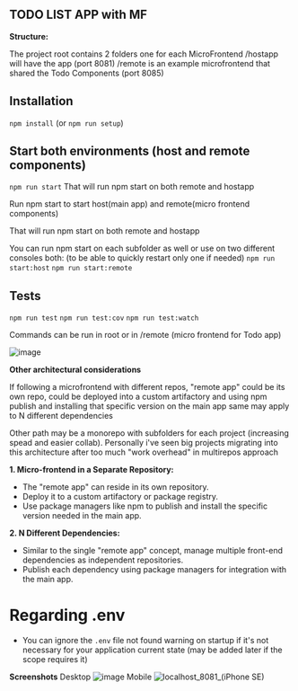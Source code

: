 ## TODO LIST APP with MF

**Structure:**

The project root contains 2 folders one for each MicroFrontend
/hostapp will have the app (port 8081)
/remote is an example microfrontend that shared the Todo Components (port 8085)

## Installation

```npm install``` (or ```npm run setup```)

## Start both environments (host and remote components)

```npm run start```
That will run npm start on both remote and hostapp


Run npm start to start host(main app) and remote(micro frontend components)

That will run npm start on both remote and hostapp

You can run npm start on each subfolder as well or use on two different consoles both: (to be able to quickly restart only one if needed)
```npm run start:host```
```npm run start:remote```

## Tests
```npm run test```
```npm run test:cov```
```npm run test:watch```

Commands can be run in root or in /remote (micro frontend for Todo app)

![image](https://github.com/IgChroma/telus-microfrontend-todo/assets/54694652/b0810269-f0f6-4729-80fb-8193d93254d1)


**Other architectural considerations**

If following a microfrontend with different repos, "remote app" could be its own repo, could be deployed into a custom artifactory and using npm publish and installing that specific version on the main app
same may apply to N different dependencies

Other path may be a monorepo with subfolders for each project (increasing spead and easier collab). Personally i've seen big projects migrating into this architecture after too much "work overhead" in multirepos approach
 
 **1. Micro-frontend in a Separate Repository:**

- The "remote app" can reside in its own repository.
- Deploy it to a custom artifactory or package registry.
- Use package managers like npm to publish and install the specific version needed in the main app.

**2. N Different Dependencies:**

- Similar to the single "remote app" concept, manage multiple front-end dependencies as independent repositories.
- Publish each dependency using package managers for integration with the main app.

# Regarding .env 
- You can ignore the `.env` file not found warning on startup if it's not necessary for your application current state (may be added later if the scope requires it)


**Screenshots**
Desktop
![image](https://github.com/IgChroma/telus-microfrontend-todo/assets/54694652/4523149d-ff2a-4aad-9445-825460f94346)
Mobile
![localhost_8081_(iPhone SE)](https://github.com/IgChroma/telus-microfrontend-todo/assets/54694652/0bbb58b5-fd8d-4ba3-b42e-f9fc09af9889)
